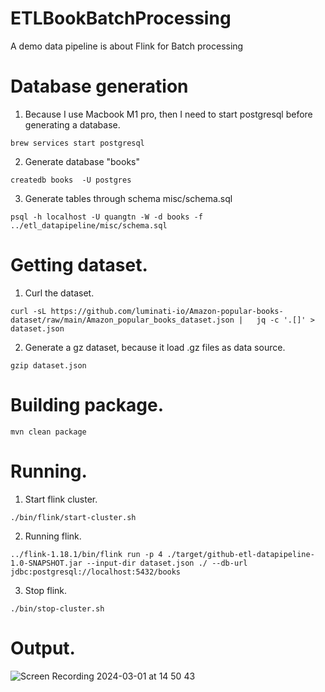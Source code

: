 # ETLBookBatchProcessing
A demo data pipeline is about Flink for Batch processing

# Database generation
1. Because I use Macbook M1 pro, then I need to start postgresql before generating a database.
```
brew services start postgresql
```

2. Generate database "books"
   
```
createdb books  -U postgres
```

3. Generate tables through schema misc/schema.sql

```
psql -h localhost -U quangtn -W -d books -f ../etl_datapipeline/misc/schema.sql 
```

# Getting dataset.

1. Curl the dataset.
```
curl -sL https://github.com/luminati-io/Amazon-popular-books-dataset/raw/main/Amazon_popular_books_dataset.json |   jq -c '.[]' > dataset.json
```

2. Generate a gz dataset, because it load .gz files as data source.
```
gzip dataset.json
```

# Building package.
```
mvn clean package
```

# Running.

1. Start flink cluster.
```
./bin/flink/start-cluster.sh
```

2. Running flink.
```
../flink-1.18.1/bin/flink run -p 4 ./target/github-etl-datapipeline-1.0-SNAPSHOT.jar --input-dir dataset.json ./ --db-url jdbc:postgresql://localhost:5432/books
```

3. Stop flink.
```
./bin/stop-cluster.sh
```

# Output.
![Screen Recording 2024-03-01 at 14 50 43](https://github.com/quangtn266/ETLBookBatchProcessing/assets/50879191/90779f55-632d-4047-b6d9-5794800fe836)
